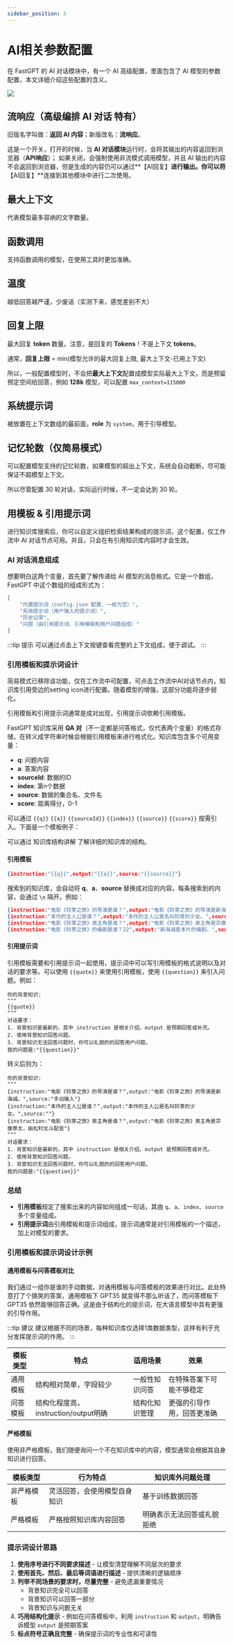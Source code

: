 ```yaml
---
sidebar_position: 3
---
```


# AI相关参数配置

在 FastGPT 的 AI 对话模块中，有一个 AI 高级配置，里面包含了 AI 模型的参数配置，本文详细介绍这些配置的含义。

![](https://doc.fastgpt.cn/_next/static/media/image-51.9c8b1afc.png)

## 流响应（高级编排 AI 对话 特有）
旧版名字叫做：**返回 AI 内容**；新版改名：**流响应**。

这是一个开关，打开的时候，当 **AI 对话模块**运行时，会将其输出的内容返回到浏览器（**API响应**）； 如果关闭，会强制使用非流模式调用模型，并且 AI 输出的内容不会返回到浏览器，但是生成的内容仍可以通过**【AI回复】**进行输出。你可以将**【AI回复】**连接到其他模块中进行二次使用。

## 最大上下文
代表模型最多容纳的文字数量。

## 函数调用
支持函数调用的模型，在使用工具时更加准确。

## 温度
越低回答越严谨，少废话（实测下来，感觉差别不大）

## 回复上限
最大回复 **token** 数量。注意，是回复的 **Tokens**！不是上下文 **tokens**。

通常，**回复上限** = min(模型允许的最大回复上限, 最大上下文-已用上下文)

所以，一般配置模型时，不会把**最大上下文**配置成模型实际最大上下文，而是预留预定空间给回答，例如 **128k** 模型，可以配置 `max_context=115000`

## 系统提示词
被放置在上下文数组的最前面，**role** 为 `system`，用于引导模型。

## 记忆轮数（仅简易模式）
可以配置模型支持的记忆轮数，如果模型的超出上下文，系统会自动截断，尽可能保证不超模型上下文。

所以尽管配置 30 轮对话，实际运行时候，不一定会达到 30 轮。

## 用模板 & 引用提示词
进行知识库搜索后，你可以自定义组织检索结果构成的提示词，这个配置，仅工作流中 AI 对话节点可用。并且，只会在有引用知识库内容时才会生效。

### AI 对话消息组成

想要明白这两个变量，首先要了解传递给 AI 模型的消息格式。它是一个数组，FastGPT 中这个数组的组成形式为：


```json
[
    "内置提示词（config.json 配置，一般为空）",
    "系统提示词（用户输入的提示词）",
    "历史记录",
    "问题（由引用提示词、引用模板和用户问题组成）"
]
```
:::tip 提示
可以通过点击上下文按键查看完整的上下文组成，便于调试。
:::

### 引用模板和提示词设计

简易模式已移除该功能，仅在工作流中可配置，可点击工作流中AI对话节点内，知识库引用旁边的setting icon进行配置。随着模型的增强，这部分功能将逐步弱化。

引用模板和引用提示词通常是成对出现，引用提示词依赖引用模板。

FastGPT 知识库采用 **QA 对**（不一定都是问答格式，仅代表两个变量）的格式存储，在转义成字符串时候会根据引用模板来进行格式化。知识库包含多个可用变量：

- **q**: 问题内容
- **a**: 答案内容  
- **sourceId**: 数据的ID
- **index**: 第n个数据
- **source**: 数据的集合名、文件名
- **score**: 距离得分，0-1

可以通过 `{{q}}` `{{a}}` `{{sourceId}}` `{{index}}` `{{source}}` `{{score}}` 按需引入。下面是一个模板例子：

可以通过 知识库结构讲解 了解详细的知识库的结构。

#### 引用模板

```json
{instruction:"{{q}}",output:"{{a}}",source:"{{source}}"}
```

搜索到的知识库，会自动将 **q**、**a**、**source** 替换成对应的内容。每条搜索到的内容，会通过 `\n` 隔开。例如：

```json
{instruction:"电影《铃芽之旅》的导演是谁？",output:"电影《铃芽之旅》的导演是新海诚。",source:"手动输入"}
{instruction:"本作的主人公是谁？",output:"本作的主人公是名叫铃芽的少女。",source:""}
{instruction:"电影《铃芽之旅》男主角是谁？",output:"电影《铃芽之旅》男主角是宗像草太，由松村北斗配音。",source:""}
{instruction:"电影《铃芽之旅》的编剧是谁？22",output:"新海诚是本片的编剧。",source:"手动输入"}
```

#### 引用提示词
引用模板需要和引用提示词一起使用，提示词中可以写引用模板的格式说明以及对话的要求等。可以使用 `{{quote}}` 来使用引用模板，使用 `{{question}}` 来引入问题。例如：

```
你的背景知识:
"""
{{quote}}
"""
对话要求：
1. 背景知识是最新的，其中 instruction 是相关介绍，output 是预期回答或补充。
2. 使用背景知识回答问题。
3. 背景知识无法回答问题时，你可以礼貌的的回答用户问题。
我的问题是:"{{question}}"
```

转义后则为：

```
你的背景知识:
"""
{instruction:"电影《铃芽之旅》的导演是谁？",output:"电影《铃芽之旅》的导演是新海诚。",source:"手动输入"}
{instruction:"本作的主人公是谁？",output:"本作的主人公是名叫铃芽的少女。",source:""}
{instruction:"电影《铃芽之旅》男主角是谁？",output:"电影《铃芽之旅》男主角是宗像草太，由松村北斗配音"}
"""
对话要求：
1. 背景知识是最新的，其中 instruction 是相关介绍，output 是预期回答或补充。
2. 使用背景知识回答问题。
3. 背景知识无法回答问题时，你可以礼貌的的回答用户问题。
我的问题是:"{{question}}"
```
### 总结

- **引用模板**规定了搜索出来的内容如何组成一句话，其由 `q`、`a`、`index`、`source` 多个变量组成。
- **引用提示词**由引用模板和提示词组成，提示词通常是对引用模板的一个描述，加上对模型的要求。

### 引用模板和提示词设计示例

#### 通用模板与问答模板对比
我们通过一组你是谁的手动数据，对通用模板与问答模板的效果进行对比。此处特意打了个搞笑的答案，通用模板下 GPT35 就变得不那么听话了，而问答模板下 GPT35 依然能够回答正确。这是由于结构化的提示词，在大语言模型中具有更强的引导作用。

:::tip 建议
建议根据不同的场景，每种知识库仅选择1类数据类型，这样有利于充分发挥提示词的作用。
:::

| 模板类型 | 特点 | 适用场景 | 效果 |
|---------|------|---------|------|
| 通用模板 | 结构相对简单，字段较少 | 一般性知识问答 | 在特殊答案下可能不够稳定 |
| 问答模板 | 结构化程度高，instruction/output明确 | 结构化知识管理 | 更强的引导作用，回答更准确 |






#### 严格模板

使用非严格模板，我们随便询问一个不在知识库中的内容，模型通常会根据其自身知识进行回答。

| 模板类型 | 行为特点 | 知识库外问题处理 |
|---------|---------|---------------|
| 非严格模板 | 灵活回答，会使用模型自身知识 | 基于训练数据回答 |
| 严格模板 | 严格按照知识库内容回答 | 明确表示无法回答或礼貌拒绝 |



### 提示词设计思路
1. **使用序号进行不同要求描述** - 让模型清楚理解不同层次的要求
2. **使用首先、然后、最后等词语进行描述** - 提供清晰的逻辑顺序
3. **列举不同场景的要求时，尽量完整** - 避免遗漏重要情况
   - 背景知识完全可以回答
   - 背景知识可以回答一部分  
   - 背景知识与问题无关
4. **巧用结构化提示** - 例如在问答模板中，利用 `instruction` 和 `output`，明确告诉模型 `output` 是预期答案
5. **标点符号正确且完整** - 确保提示词的专业性和可读性
